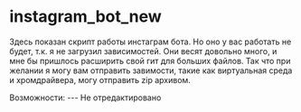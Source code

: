 # instagram_bot_new
Здесь показан скрипт работы инстаграм бота.
Но оно у вас работать не будет, т.к. я не загрузил зависимостей.
Они весят довольно много, и мне бы пришлось расширить свой гит для больших файлов.
Так что при желании я могу вам отправить завимости, такие как виртуальная среда и хромдрайвера, могу отправить zip архивом.

Возможности:
--- Не отредактировано

